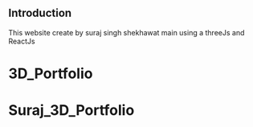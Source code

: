 ## Introduction

This website create by suraj singh shekhawat main using a threeJs and ReactJs
# 3D_Portfolio
# Suraj_3D_Portfolio
